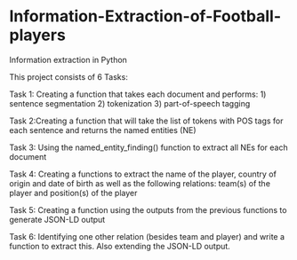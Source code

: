 # Information-Extraction-of-Football-players
Information extraction in Python


This project consists of 6 Tasks:

Task 1: Creating a function that takes each document and performs: 1) sentence segmentation 2) tokenization 3) part-of-speech tagging

Task 2:Creating a function that will take the list of tokens with POS tags for each sentence and returns the named entities (NE)

Task 3: Using the named_entity_finding() function to extract all NEs for each document

Task 4: Creating a functions to extract the name of the player, country of origin and date of birth as well as the following relations: team(s) of the player and position(s) of the player

Task 5: Creating a function using the outputs from the previous functions to generate JSON-LD output

Task 6: Identifying one other relation (besides team and player) and write a function to extract this. Also extending the JSON-LD output.
